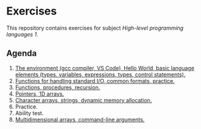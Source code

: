 # Exercises

This repository contains exercises for subject *High-level programming languages 1*. 

## Agenda

1. [The environment (gcc compiler, VS Code), Hello World, basic language elements (types, variables, expressions, types, control statements).](./week-01/README.md)
1. [Functions for handling standard I/O, common formats, practice.](./week-01/README.md)
1. [Functions, procedures, recursion.](./week-03/README.md)
1. [Pointers, 1D arrays.](./week-04/README.md)
1. [Character arrays, strings, dynamic memory allocation.](./week-05/README.md)
1. Practice.
1. Ability test.
1. [Multidimensional arrays, command-line arguments.](./week-08/README.md)
